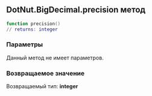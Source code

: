 ## DotNut.BigDecimal.precision метод


```lua
function precision()
// returns: integer
```


### Параметры

Данный метод не имеет параметров.

### Возвращаемое значение

Возвращаемый тип: **integer**

